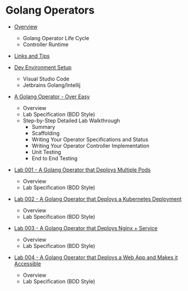 <!-- 
- Golang Operators
  
- Golang Operator Life Cycle
- What Happens When You Deploy an Operator
- What Happens When You Create an Operator Instance
- Controller Runtime

- Links and Tips

- Dev Environment Setup

- A Golang Operator - Over Easy
- Overview
- Lab Specification (BDD Style)
- Step-by-Step Detailed Lab Walkthrough
    - Summary
    - Scaffolding
    - Writing Your Operator Specifications and Status
    - Writing Your Operator Controller Implementation
    - Unit Testing
    - End to End Testing

- Lab 001 - A Golang Operator that Deploys Multiple Pods
- Overview
- Lab Specification (BDD Style)

- Lab 002 - A Golang Operator that Deploys a Kubernetes Deployment
- Overview
- Lab Specification (BDD Style)

- Lab 003 - A Golang Operator that Deploys Nginx + Service
- Overview
- Lab Specification (BDD Style)

- Lab 004 - A Golang Operator that Deploys a Web App and Makes it 
Accessible
- Overview
- Lab Specification (BDD Style)
-->
# Golang Operators

- [Overview]()
    - Golang Operator Life Cycle
    - Controller Runtime

- [Links and Tips]()

- [Dev Environment Setup]()
    - Visual Studio Code
    - Jetbrains Golang/Intellij

- [A Golang Operator - Over Easy]()
    - Overview
    - Lab Specification (BDD Style)
    - Step-by-Step Detailed Lab Walkthrough
        - Summary
        - Scaffolding
        - Writing Your Operator Specifications and Status
        - Writing Your Operator Controller Implementation
        - Unit Testing
        - End to End Testing

- [Lab 001 - A Golang Operator that Deploys Multiple Pods]()
    - Overview
    - Lab Specification (BDD Style)

- [Lab 002 - A Golang Operator that Deploys a Kubernetes Deployment]()
    - Overview
    - Lab Specification (BDD Style)

- [Lab 003 - A Golang Operator that Deploys Nginx + Service]()
    - Overview
    - Lab Specification (BDD Style)

- [Lab 004 - A Golang Operator that Deploys a Web App and Makes it Accessible]()
    - Overview
    - Lab Specification (BDD Style)